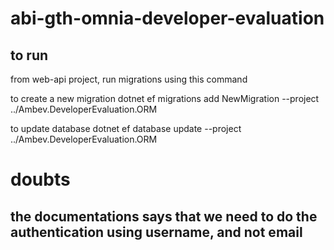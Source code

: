 # abi-gth-omnia-developer-evaluation

## to run

from web-api project, run migrations using this command

to create a new migration
dotnet ef migrations add NewMigration --project ../Ambev.DeveloperEvaluation.ORM

to update database
dotnet ef database update --project ../Ambev.DeveloperEvaluation.ORM


# doubts
## the documentations says that we need to do the authentication using username, and not email
